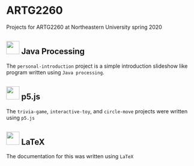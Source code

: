 # ARTG2260
Projects for ARTG2260 at Northeastern University spring 2020

## <img src="https://upload.wikimedia.org/wikipedia/commons/thumb/2/2e/Processing_3_logo.png/240px-Processing_3_logo.png" width="35"/> Java Processing
The `personal-introduction` project is a simple introduction slideshow like program written using `Java processing`.

## <img src="https://p5js.org/assets/img/p5js.svg" width="35"/> p5.js
The `trivia-game`, `interactive-toy`, and `circle-move` projects were written using `p5.js`

## <img src="https://upload.wikimedia.org/wikipedia/commons/thumb/9/92/LaTeX_logo.svg/320px-LaTeX_logo.svg.png" width="35"/> LaTeX
The documentation for this was written using `LaTeX`
